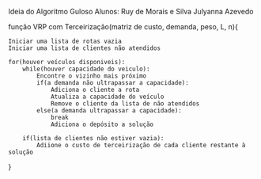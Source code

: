 Ideia do Algoritmo Guloso
Alunos: Ruy de Morais e Silva
        Julyanna Azevedo

função VRP com Terceirização(matriz de custo, demanda, peso, L, n){

    Iniciar uma lista de rotas vazia
    Iniciar uma lista de clientes não atendidos
    
    for(houver veículos disponiveis): 
        while(houver capacidade do veiculo):
            Encontre o vizinho mais próximo
            if(a demanda não ultrapassar a capacidade):
                Adiciona o cliente a rota
                Atualiza a capacidade do veículo
                Remove o cliente da lista de não atendidos
            else(a demanda ultrapassar a capacidade):
                break
                Adiciona o depósito a solução

        if(lista de clientes não estiver vazia):
            Adiione o custo de terceirização de cada cliente restante à solução
}